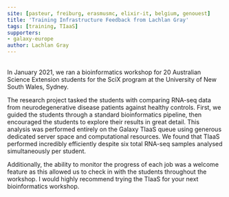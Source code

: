```yaml
---
site: [pasteur, freiburg, erasmusmc, elixir-it, belgium, genouest]
title: 'Training Infrastructure Feedback from Lachlan Gray'
tags: [training, TIaaS]
supporters:
- galaxy-europe
author: Lachlan Gray
---
```


<br>
In January 2021, we ran a bioinformatics workshop for 20 Australian Science Extension students for the SciX program at the University of New South Wales, Sydney. 
 
The research project tasked the students with comparing RNA-seq data from neurodegenerative disease patients against healthy controls. First, we guided the students through a standard bioinformatics pipeline, then encouraged the students to explore their results in great detail. This analysis was performed entirely on the Galaxy TIaaS queue using generous dedicated server space and computational resources. We found that TIaaS performed incredibly efficiently despite six total RNA-seq samples analysed simultaneously per student. 
 
Additionally, the ability to monitor the progress of each job was a welcome feature as this allowed us to check in with the students throughout the workshop. I would highly recommend trying the TIaaS for your next bioinformatics workshop.
